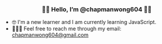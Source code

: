 ### <p align = "center"> 👋🏻 Hello, I’m @chapmanwong604 👋🏻 </p>


- 🤓  I'm a new learner and I am currently learning JavaScript.
- 💁🏻‍♂  Feel free to reach me through my email: chapmanwong604@gmail.com


<!--- - 👀 I’m interested in ...
- 💞️ I’m looking to collaborate on ...
- 📫 How to reach me ... --->

<!---
chapmanwong604/chapmanwong604 is a ✨ special ✨ repository because its `README.md` (this file) appears on your GitHub profile.
You can click the Preview link to take a look at your changes.
--->
